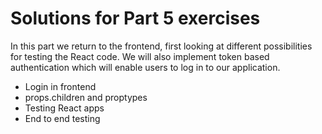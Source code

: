 # Solutions for Part 5 exercises

In this part we return to the frontend, first looking at different possibilities for testing the React code. We will also implement token based authentication which will enable users to log in to our application.

- Login in frontend
- props.children and proptypes
- Testing React apps
- End to end testing
